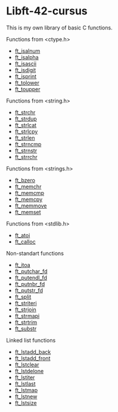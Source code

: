 # Libft-42-cursus
This is my own library of basic C functions.

Functions from <ctype.h>

- [ft_isalnum](https://github.com/Anastasiia-Ni/Libft-42-cursus/blob/main/src/ft_isalnum.c)
- [ft_isalpha](https://github.com/Anastasiia-Ni/Libft-42-cursus/blob/main/src/ft_isalpha.c)
- [ft_isascii](https://github.com/Anastasiia-Ni/Libft-42-cursus/blob/main/src/ft_isascii.c)
- [ft_isdigit](https://github.com/Anastasiia-Ni/Libft-42-cursus/blob/main/src/ft_isdigit.c)
- [ft_isprint](https://github.com/Anastasiia-Ni/Libft-42-cursus/blob/main/src/ft_isprint.c)
- [ft_tolower](https://github.com/Anastasiia-Ni/Libft-42-cursus/blob/main/src/ft_tolower.c)
- [ft_toupper](https://github.com/Anastasiia-Ni/Libft-42-cursus/blob/main/src/ft_toupper.c)

Functions from <string.h>

- [ft_strchr](https://github.com/Anastasiia-Ni/Libft-42-cursus/blob/main/src/ft_strchr.c)
- [ft_strdup](https://github.com/Anastasiia-Ni/Libft-42-cursus/blob/main/src/ft_strdup.c)
- [ft_strlcat](https://github.com/Anastasiia-Ni/Libft-42-cursus/blob/main/src/ft_strlcat.c)
- [ft_strlcpy](https://github.com/Anastasiia-Ni/Libft-42-cursus/blob/main/src/ft_strlcpy.c)
- [ft_strlen](https://github.com/Anastasiia-Ni/Libft-42-cursus/blob/main/src/ft_strlen.c)
- [ft_strncmp](https://github.com/Anastasiia-Ni/Libft-42-cursus/blob/main/src/ft_strncmp.c)
- [ft_strnstr](https://github.com/Anastasiia-Ni/Libft-42-cursus/blob/main/src/ft_strnstr.c)
- [ft_strrchr](https://github.com/Anastasiia-Ni/Libft-42-cursus/blob/main/src/ft_strrchr.c)

Functions from <strings.h>

- [ft_bzero](https://github.com/Anastasiia-Ni/Libft-42-cursus/blob/main/src/ft_bzero.c)
- [ft_memchr](https://github.com/Anastasiia-Ni/Libft-42-cursus/blob/main/src/ft_memchr.c)
- [ft_memcmp](https://github.com/Anastasiia-Ni/Libft-42-cursus/blob/main/src/ft_memcmp.c)
- [ft_memcpy](https://github.com/Anastasiia-Ni/Libft-42-cursus/blob/main/src/ft_memcpy.c)
- [ft_memmove](https://github.com/Anastasiia-Ni/Libft-42-cursus/blob/main/src/ft_memmove.c)
- [ft_memset](https://github.com/Anastasiia-Ni/Libft-42-cursus/blob/main/src/ft_memset.c)

Functions from <stdlib.h>

- [ft_atoi](https://github.com/Anastasiia-Ni/Libft-42-cursus/blob/main/src/ft_atoi.c)
- [ft_calloc](https://github.com/Anastasiia-Ni/Libft-42-cursus/blob/main/src/ft_calloc.c)

Non-standart functions

- [ft_itoa](https://github.com/Anastasiia-Ni/Libft-42-cursus/blob/main/src/ft_itoa.c)
- [ft_putchar_fd](https://github.com/Anastasiia-Ni/Libft-42-cursus/blob/main/src/ft_putchar_fd.c)
- [ft_putendl_fd](https://github.com/Anastasiia-Ni/Libft-42-cursus/blob/main/src/ft_putendl_fd.c)
- [ft_putnbr_fd](https://github.com/Anastasiia-Ni/Libft-42-cursus/blob/main/src/ft_putnbr_fd.c)
- [ft_putstr_fd](https://github.com/Anastasiia-Ni/Libft-42-cursus/blob/main/src/ft_putstr_fd.c)
- [ft_split](https://github.com/Anastasiia-Ni/Libft-42-cursus/blob/main/src/ft_split.c)
- [ft_striteri](https://github.com/Anastasiia-Ni/Libft-42-cursus/blob/main/src/ft_striteri.c)
- [ft_strjoin](https://github.com/Anastasiia-Ni/Libft-42-cursus/blob/main/src/ft_strjoin.c)
- [ft_strmapi](https://github.com/Anastasiia-Ni/Libft-42-cursus/blob/main/src/ft_strmapi.c)
- [ft_strtrim](https://github.com/Anastasiia-Ni/Libft-42-cursus/blob/main/src/ft_strtrim.c)
- [ft_substr](https://github.com/Anastasiia-Ni/Libft-42-cursus/blob/main/src/ft_substr.c)

Linked list functions

- [ft_lstadd_back](https://github.com/Anastasiia-Ni/Libft-42-cursus/blob/main/src/ft_lstadd_back.c)
- [ft_lstadd_front](https://github.com/Anastasiia-Ni/Libft-42-cursus/blob/main/src/ft_lstadd_front.c)
- [ft_lstclear](https://github.com/Anastasiia-Ni/Libft-42-cursus/blob/main/src/ft_lstclear.c)
- [ft_lstdelone](https://github.com/Anastasiia-Ni/Libft-42-cursus/blob/main/src/ft_lstdelone.c)
- [ft_lstiter](https://github.com/Anastasiia-Ni/Libft-42-cursus/blob/main/src/ft_lstiter.c)
- [ft_lstlast](https://github.com/Anastasiia-Ni/Libft-42-cursus/blob/main/src/ft_lstlast.c)
- [ft_lstmap](https://github.com/Anastasiia-Ni/Libft-42-cursus/blob/main/src/ft_lstmap.c)
- [ft_lstnew](https://github.com/Anastasiia-Ni/Libft-42-cursus/blob/main/src/ft_lstnew.c)
- [ft_lstsize](https://github.com/Anastasiia-Ni/Libft-42-cursus/blob/main/src/ft_lstsize.c)

